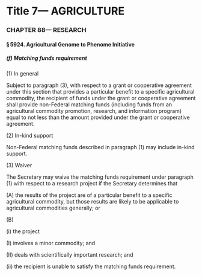 
# Title 7— AGRICULTURE
### CHAPTER 88— RESEARCH
#### § 5924. Agricultural Genome to Phenome Initiative
##### (f) Matching funds requirement

(1) In general

Subject to paragraph (3), with respect to a grant or cooperative agreement under this section that provides a particular benefit to a specific agricultural commodity, the recipient of funds under the grant or cooperative agreement shall provide non-Federal matching funds (including funds from an agricultural commodity promotion, research, and information program) equal to not less than the amount provided under the grant or cooperative agreement.

(2) In-kind support

Non-Federal matching funds described in paragraph (1) may include in-kind support.

(3) Waiver

The Secretary may waive the matching funds requirement under paragraph (1) with respect to a research project if the Secretary determines that

(A) the results of the project are of a particular benefit to a specific agricultural commodity, but those results are likely to be applicable to agricultural commodities generally; or

(B)

(i) the project

(I) involves a minor commodity; and

(II) deals with scientifically important research; and

(ii) the recipient is unable to satisfy the matching funds requirement.
